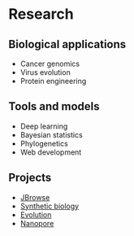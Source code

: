 # Research

## Biological applications

- Cancer genomics
- Virus evolution
- Protein engineering

## Tools and models

- Deep learning
- Bayesian statistics
- Phylogenetics
- Web development

## Projects

- [JBrowse](/project/jbrowse/)
- [Synthetic biology](/project/protein/)
- [Evolution](/project/evolution/)
- [Nanopore](/project/nanopore/)
